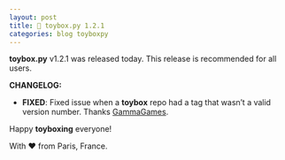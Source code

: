 ```yaml
---
layout: post
title: 🧸 toybox.py 1.2.1
categories: blog toyboxpy
---
```


**toybox.py** v1.2.1 was released today. This release is recommended for all users.

**CHANGELOG:**
- **FIXED**: Fixed issue when a **toybox** repo had a tag that wasn’t a valid version number. Thanks [GammaGames](https://mastodon.gamedev.place/@GammaGames).

Happy **toyboxing** everyone!

With ❤️ from Paris, France.
